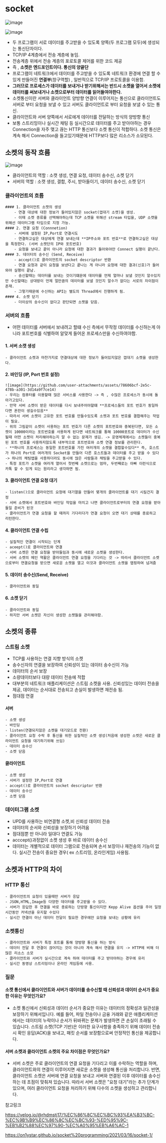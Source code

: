 # socket
![image](https://github.com/user-attachments/assets/d51f544d-4322-4522-8648-a306a28eb0eb)

![image](https://github.com/user-attachments/assets/bf6bd19f-0b1b-4d6f-81b2-ca003b07d7b7)

- 두 프로그램이 서로 데이터를 주고받을 수 있도록 양쪽(두 프로그램 모두)에 생성되는 통신단자이다.
- TCP/IP 4계층에서 전송 계층에 놓임.
- 전송계층 위에서 전송 계층의 포로토콜 제어를 위한 코드 제공 
- 즉 , **소켓은 엔드포인트이다. 통신의 양끝단**
- 프로그램이 네트워크에서 데이터를 주고받을 수 있도록 네트워크 환경에 연결 할 수 있게 만들어진 **연결부**(창구역할) , 일반적으로 TCP/IP 프로토콜을 이용함.
- **그러므로 프로세스가 데이터를 보내거나 받기위해서는 반드시 소켓을 열어서 소켓에 데이터를 써보내거나 소켓으로부터 데이터를 읽어들여야한다.**
- 소켓통신이란 서버와 클라이언트 양방향 연결이 이루어지는 통신으로 클라이언트도 서버로 부터 요청을 보낼 수 있고 서버도 클라이언트로 부터 요청을 보낼 수 있는 통신.
- 클라이언트와 서버 양쪽에서 서로에게 데이터를 전달하는 방식의 양방향 통신
- 보통 스트리밍이나 실시간 채팅 등 실시간으로 데이터를 주고 받아야하는 경우 Connection을 자주 맺고 끊는 HTTP 통신보다 소켓 통신이 적합하다. 소켓 통신은 계속 해서 Connection을 들고있기때문에 HTTP보다 많은 리소스가 소모된다. 

## 소켓의 동작 흐름 
![image](https://github.com/user-attachments/assets/9c68b769-6ac2-471f-91f4-b363f82e55f2)

- 클라이언트의 역할 : 소캣 생성, 연결 요청, 데이터 송수신, 소켓 닫기
- 서버의 역할 : 소캣 생성, 결합, 주시, 받아들이기, 데이터 송수신, 소켓 닫기

### 클라이언트의 흐름
    #### 1. 클라이언트 소캣의 생성
        - 연결 대상에 대한 정보가 들어있지않은 socket(껍대기 소캣)을 생성.
        - 이때 소켓 종류를 선택해야하는데 TCP 소켓을 위해선 stream 타입을, UDP 소캣을 위해선 데이터그램 타입으로 지정 가능.
    #### 2. 연결 요청 (Connnetion)
        - 서버에 설정된 IP,Port로 연결시도
        - 연결하고싶은 대상에게 연결 보내는데 **IP주소와 포트 번호**로 연결하고싶은 대상을 특정한다. (서버 소켓단의 IP와 포트번호)
        - 요청을 보내고 끝이 아니라 요청에 대한 결과가 돌아와야만 Connect 실행이 끝난다.
    #### 3. 데이터의 송수신 (Send, Receive)
        - accept()로 클라이언트의 socket descriptor 반환
        - 연결 요청과 같이 요청을 보낸다고 끝나는 게 아니라 요청에 대한 결과(신호)가 들어와야 실행이 끝남.
        - 송신할때는 데이터를 보내는 것이기떄문에 데이터를 언제 얼마나 보낼 것인지 알수있지만 수신할때는 상대방이 언제 얼만큼의 데이터를 보낼 것인지 알수가 없다는 서로의 차이점이 존재.
        - 그렇기때문에 수신하는 API는 별도의 Thread에서 진행하게 됨.
    #### 4. 소켓 닫기 
        - 더이상의 송수신이 없다고 판단되면 소켓을 닫음.

### 서버의 흐름
- 어떤 데이터를 서버에서 보내려고 할떄 수신 측에서 무작정 데이터를 수신하는게 아니라 포트번호를 식별하여 알맞게 들어온 프로세스만을 수신하여야함.
#### 1. 서버 소캣 생성
    - 클라이언트 소켓과 마찬가지로 연결대상에 대한 정보가 들어있지않은 껍대기 소켓을 생성한다.
#### 2. 바인딩 (IP, Port 번호 설정)
    ![image](https://github.com/user-attachments/assets/78606bcf-2e5c-478b-a301-3d14a9f7ce14)
    - 우리는 컴퓨터를 이용할때 많은 서비스를 사용한다 -> 즉 , 수많은 프로세스가 동시에 돌아가고있다.
    - 만약 서버 소켓이 받은 데이터를 다시 보내주어야할떄 **프로세스들의 포트 번호가 동일하다면 혼란이 생길수있음**
    - 따라서 서버 소켓이 고유한 포트 번호를 만들수있도록 소켓과 포트 번호를 결합해주는 작업이 필요.
    - 위의 그림같이 소켓이 사용하는 포트 번호가 다른 소켓의 포트번호와 중복된다면, 모든 소켓이 10000이라는 포트번호를 사용하게 된다면 네트워크를 통해 10000포트로 데이터가 수신될때 어떤 소켓이 처리해야하는지 알 수 없는 문제가 생김. -> 운영체제에서는 소켓들이 중복된 포트 번호를 사용하지않도록 내부적으로 포트번호와 소켓 연결 정보를 관리한다.
    - **하나의 프로세스는 동일한 포트번호를 가진 여러개의 소켓을 결합할수있다** 즉, 호스트가 하나의 Port로 여러개의 Socket을 만들어 다른 호스트들과 데이터를 주고 받을 수 있다 -> 하나의 채팅앱을 사용하더라도 동시에 많은 사람들과 채팅을 주고받을 수 있다.
    - 특정 포트가 소캣을 여러개 열어서 첫번째 소켓으로는 엄마, 두번째로는 아빠 이런식으로 카톡 할 수 있게 되는 원리라고 생각하면 됨.
#### 3. 클라이언트 연결 요청 대기 
    - listen()으로 클라이언트 요청에 대기열을 만들어 몇개의 클라이언트를 대기 시킬건지 결정
    - 서버 소켓에서 포트번호와 바인딩 작업을 마치고 나면 클라이언트로부터의 연결 요청을 받아들일 준비가 된것
    - 클라이언트가 연결 요청을 할 때까지 기다리다가 연결 요청이 오면 대기 상태를 종료하고 리턴한다.
#### 4. 클라이언트 연결 수립
    - 실질적인 연결이 시작되는 단계
    - aceept()로 클라이언트와 연결
    - 서버 소켓은 연결 요청을 받아들임과 동시에 새로운 소켓을 생성한다.
    - 서버 소켓의 메인 역활은 클라이언트 연결 요청을 기다리는 것 -> 따라서 클라이언트 소켓으로부터 연결요청을 받으면 새로운 소켓을 열고 이것과 클라이언트 소켓을 맵핑하여 넘겨줌
#### 5. 데이터 송수신(Send, Receive)
    - 클라이언트와 동일
#### 6. 소켓 닫기
    - 클라이언트와 동일
    - 하지만 서버 소켓은 자신이 생성한 소켓들을 관리해야함. 

## 소켓의 종류 
### 스트림 소켓
- TCP를 사용하는 연결 지향 방식의 소켓
- 송수신자의 연결을 보장하여 신뢰성이 있는 데이터 송수신이 가능
- 데이터의 순서 보장
- 소량데이터보다 대량 데이터 전송에 적합
- 대부분의 네트워크 애플리케이션은 스트림 소켓을 사용. 신뢰성있는 데이터 전송을 제공, 데이터는 순서대로 전송되고 손실이 발생하면 재전송 됨.
- 점대점 연결
#### 서버
    - 소켓 생성
    - 바인딩
    - listen(연결되지않은 소켓을 대기모드로 전환)
    - 클라이언트 요청 수락 후 통신을 위한 실질적인 소켓 생성(처음에 생성한 소켓은 새로운 클라이언트 요청을 대기하기위해 쓰임)
    - 데이터 송수신
    - 소켓 닫음
#### 클라이언트
    - 소켓 생성
    - 서버가 설정한 IP,Port로 연결
    - accept()로 클라이언트의 socket descriptor 반환
    - 데이터 송수신
    - 소켓 닫음

### 데이터그램 소켓
- UPD를 사용하는 비연결형 소켓,비 신뢰성 데이터 전송
- 데이터의 순서와 신뢰성을 보장하기 어려움
- 점대점뿐 만 아니라 일대다 연결도 가능
- acccept()과정없이 소켓 생성 후 바로 데이터 송수신
- 데이터는 개별적으로 데이터 그램으로 전송되며 손서 보장이나 재전송의 기능이 없다. 실시간 전송이 중요한 경우( ex 스트리밍, 온라인게임) 사용됨.


## 소켓과 HTTP의 차이 
### HTTP 통신
    - 클라이언트의 요청이 있을때만 서버가 응답
    - JSON,HTML,Image등 다양한 데이터를 주고받을 수 있다.
    - 서버가 응답한 후 연결을 바로 종료하는 단방향 통신이지만 Kepp Alive 옵션을 주어 일정 시간동안 커넥션을 유지할 수있다
    - 실시간 연결이 아닌 데이터 전달이 필요한 경우에만 요청을 보내는 상황에 유리
### 소켓통신
    - 클라이언트와 서버가 특정 포트를 통해 양방향 통신을 하는 방식
    - 데이터 전달 후 연결이 끊어지는 것이 아니라 계속 해서 연결을 유지 -> HTTP에 비해 더 많은 리소스 소모
    - 클라이언트와 서버가 실시간으로 계속 하여 데이터를 주고 받아야하는 경우에 유리
    - 실시간 동영상 스트리밍이나 온라인 게임등에 사용.


### 질문
#### 소켓 통신에서 클라이언트와 서버가 데이터를 송수신할 때 신뢰성과 데이터 순서가 중요한 이유는 무엇인가요?
- 소켓 통신에서 신뢰성과 데이터 순서가 중요한 이유는 데이터의 정확성과 일관성을 보장하기 위해서입니다. 예를 들어, 파일 전송이나 금융 거래와 같은 애플리케이션에서는 데이터의 누락이나 순서가 뒤바뀌는 문제가 발생하면 큰 손실이 초래될 수 있습니다. 스트림 소켓(TCP 기반)은 이러한 요구사항을 충족하기 위해 데이터 전송 시 확인 응답(ACK)을 보내고, 패킷 순서를 보장함으로써 안정적인 통신을 제공합니다.

#### 서버 소켓과 클라이언트 소켓의 주요 차이점은 무엇인가요?
- 서버 소켓은 주로 클라이언트의 연결 요청을 기다리고 이를 수락하는 역할을 하며, 클라이언트와의 연결이 이루어지면 새로운 소켓을 생성해 통신을 처리합니다. 반면, 클라이언트 소켓은 서버에 연결 요청을 보내고 서버와 연결된 이후 데이터를 송수신하는 데 초점이 맞춰져 있습니다. 따라서 서버 소켓은 "요청 대기"라는 추가 단계가 있으며, 여러 클라이언트 요청을 처리하기 위해 다수의 소켓을 생성하고 관리합니다.


참고링크 

https://velog.io/@rhdmstj17/%EC%86%8C%EC%BC%93%EA%B3%BC-%EC%9B%B9%EC%86%8C%EC%BC%93-%ED%95%9C-%EB%B2%88%EC%97%90-%EC%A0%95%EB%A6%AC-1

https://on1ystar.github.io/socket%20programming/2021/03/16/socket-1/